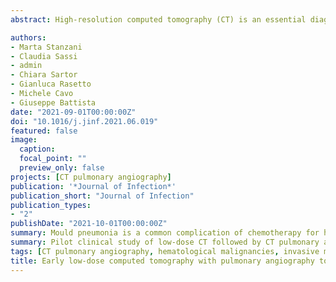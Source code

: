 ```yaml
---
abstract: High-resolution computed tomography (CT) is an essential diagnostic tool for invasive mould disease (IMD) in patients with haematological malignancies but is infrequently performed in the first 72 h of neutropenic fever until after chest X-ray (CXR). We hypothesised that early (< 48 h) low-dose CT (LD-CT; 90 percent reduction in radiation dose) combined with CT pulmonary angiography (CTPA) to detect the venous occlusion sign (VOS) inside suspected infiltrates could improve IMD diagnosis.We prospectively studied 68 consecutive adult patients undergoing treatment for haematological malignancies who developed fever following chemotherapy or hematopoietic stem cell transplantation. Within 48 h of fever, patients underwent a standard CXR followed by LD-CT imaging and CTPA if eligible based on baseline imaging findings; the same protocol was performed in 42/68 (61.7%) of patients at day 7 follow-up. The diagnostic performance of CT signs for EORTC/MSG-defined proven, probable, and possible IMD was analysed at both imaging periods.Results- The baseline LD-CT was positive for abnormalities in 43/68 (63 percent) of patients within 48 h of fever and 35/42 (83%) of patients at the follow-up exam. Amongst these 43 patients, CTPA was performed in 17/43 (39 percent) and in 18/35 (51 percent) at D + 7 follow-up. A positive VOS was associated with the highest estimated positive likelihood ratio for EORTC/MSG-defined proven, probable, or possible IMD at baseline (20.6; 95 percent CI 1.4–311.2) and at day 7 follow-up (19.0; 95% CI 0.93–300.8) followed by the baseline non-contrast enhanced hypodense sign (18.3; 0.93–361.7), reverse halo (11.0; 0.47–256.5), halo sign (8.68;3.13–24.01) and air-crescent sign at day 7 (16.7; 0.93–301.0). However, a negative VOS was the only CT sign at baseline or day 7 associated with sufficiently low negative likelihood ratio (0.05;0.001–0.8) to possibly support ruling-out IMD in patients with positive CT findings. Early LD-CT combined with CTPA shows promise for improving the early radiographic diagnosis of IMD.

authors:
- Marta Stanzani
- Claudia Sassi
- admin
- Chiara Sartor
- Gianluca Rasetto
- Michele Cavo
- Giuseppe Battista
date: "2021-09-01T00:00:00Z"
doi: "10.1016/j.jinf.2021.06.019"
featured: false
image:
  caption: 
  focal_point: ""
  preview_only: false
projects: [CT pulmonary angiography]
publication: '*Journal of Infection*'
publication_short: "Journal of Infection"
publication_types:
- "2"
publishDate: "2021-10-01T00:00:00Z"
summary: Mould pneumonia is a common complication of chemotherapy for hematological malignancies.Low dose chest computed tomography detected abnormalities in 63% of patients within 48 h of fever. One-quarter of infiltrates were amenable to CT pulmonary angiography (CTPA) to assess the vessel occlusion sign (VOS).The VOS exhibited a high sensitivity and specificity for mould pneumonia.
summary: Pilot clinical study of low-dose CT followed by CT pulmonary angiography doe diagnosis of invasive mould disease
tags: [CT pulmonary angiography, hematological malignancies, invasive mold disease]
title: Early low-dose computed tomography with pulmonary angiography to improve the early diagnosis of invasive mould disease in patients with haematological malignancies
---
```



